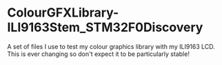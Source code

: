 ColourGFXLibrary-ILI9163Stem_STM32F0Discovery
=============================================

A set of files I use to test my colour graphics library with my ILI9163 LCD. This is ever changing so don't expect it to be particularly stable!
